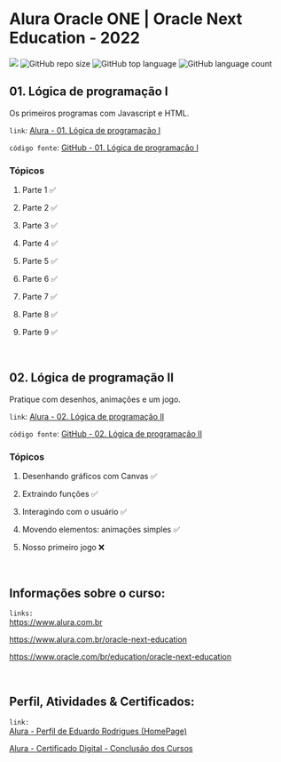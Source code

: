 # Alura Oracle ONE | Oracle Next Education - 2022

[![](https://img.shields.io/badge/made_by-eduardodsr-green)](https://github.com/eduardodsr/)
![GitHub repo size](https://img.shields.io/github/repo-size/eduardodsr/AluraOracleONE)
![GitHub top language](https://img.shields.io/github/languages/top/eduardodsr/AluraOracleONE)
![GitHub language count](https://img.shields.io/github/languages/count/eduardodsr/AluraOracleONE)

## 01. Lógica de programação I

Os primeiros programas com Javascript e HTML.

`link`: 
[Alura - 01. Lógica de programação I](https://cursos.alura.com.br/course/logica-programacao-javascript-html)

`código fonte`: 
[GitHub - 01. Lógica de programação I](https://github.com/eduardodsr/AluraOracleONE/tree/main/01-LogicaProgramacao)


### Tópicos

1. Parte 1 ✅

2. Parte 2 ✅

3. Parte 3 ✅

4. Parte 4 ✅

5. Parte 5 ✅

6. Parte 6 ✅
 
7. Parte 7 ✅

8. Parte 8 ✅

9. Parte 9 ✅

<br>

## 02. Lógica de programação II

Pratique com desenhos, animações e um jogo.

`link`: 
[Alura - 02. Lógica de programação II](https://cursos.alura.com.br/course/logica-programacao-pratica-com-desenho-animacoes-em-jogo)


`código fonte`: 
[GitHub - 02. Lógica de programação II](https://github.com/eduardodsr/AluraOracleONE/tree/main/02-LogicaProgramacao)


### Tópicos

1. Desenhando gráficos com Canvas ✅

2. Extraindo funções ✅

3. Interagindo com o usuário ✅

4. Movendo elementos: animações simples  ✅

5. Nosso primeiro jogo  ❌

<br>

## Informações sobre o curso: 

`links:`  
https://www.alura.com.br

https://www.alura.com.br/oracle-next-education

https://www.oracle.com/br/education/oracle-next-education

<br>

## Perfil, Atividades & Certificados: 

  `link:`   
[Alura - Perfil de Eduardo Rodrigues (HomePage)](https://cursos.alura.com.br/user/edsr-dev)

 [Alura - Certificado Digital - Conclusão dos Cursos](https://cursos.alura.com.br/user/edsr-dev/fullCertificate/f229f311d209eba4fe8e0eae41352794)
